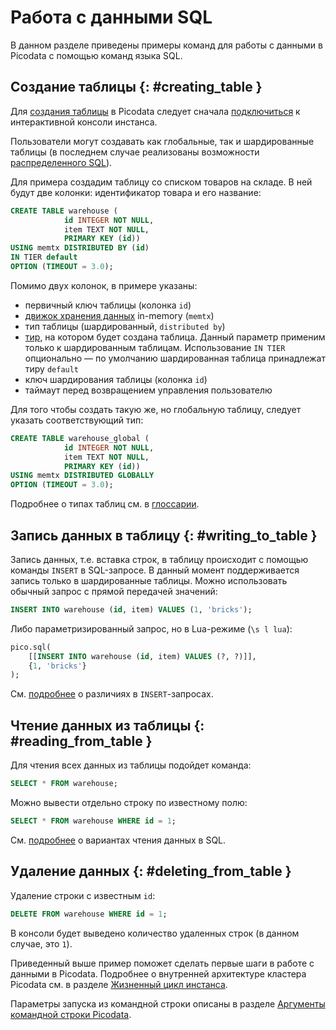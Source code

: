 # Работа с данными SQL

В данном разделе приведены примеры команд для работы с данными в
Picodata с помощью команд языка SQL.

## Создание таблицы {: #creating_table }

Для [создания таблицы](../reference/sql/create_table.md) в Picodata следует сначала
[подключиться](connecting.md) к интерактивной консоли инстанса.

Пользователи могут создавать как глобальные, так и
шардированные таблицы (в последнем случае реализованы возможности
[распределенного SQL](../architecture/distributed_sql.md)).

Для примера создадим таблицу со списком товаров на складе. В ней будут
две колонки: идентификатор товара и его название:

```sql
CREATE TABLE warehouse (
			id INTEGER NOT NULL,
			item TEXT NOT NULL,
			PRIMARY KEY (id))
USING memtx DISTRIBUTED BY (id)
IN TIER default
OPTION (TIMEOUT = 3.0);
```

Помимо двух колонок, в примере указаны:

- первичный ключ таблицы (колонка `id`)
- [движок хранения данных](../overview/glossary.md#db_engine) in-memory (`memtx`)
- тип таблицы (шардированный, `distributed by`)
- [тир](../overview/glossary.md#tier), на котором будет создана таблица.
  Данный параметр применим только к шардированным таблицам. Использование `IN TIER` опционально — по умолчанию шардированная таблица принадлежат тиру `default`
- ключ шардирования таблицы (колонка `id`)
- таймаут перед возвращением управления пользователю

Для того чтобы создать такую же, но глобальную таблицу, следует указать
соответствующий тип:

```sql
CREATE TABLE warehouse_global (
			id INTEGER NOT NULL,
			item TEXT NOT NULL,
			PRIMARY KEY (id))
USING memtx DISTRIBUTED GLOBALLY
OPTION (TIMEOUT = 3.0);
```

Подробнее о типах таблиц см. в [глоссарии](../overview/glossary.md#table).

## Запись данных в таблицу {: #writing_to_table }

Запись данных, т.е. вставка строк, в таблицу происходит с помощью
команды `INSERT` в SQL-запросе. В данный момент поддерживается запись
только в шардированные таблицы. Можно использовать обычный запрос с
прямой передачей значений:

```sql
INSERT INTO warehouse (id, item) VALUES (1, 'bricks');
```

Либо параметризированный запрос, но в Lua-режиме (`\s l lua`):

```sql
pico.sql(
	[[INSERT INTO warehouse (id, item) VALUES (?, ?)]],
	{1, 'bricks'}
);
```

См. [подробнее](../reference/sql/insert.md) о различиях в `INSERT`-запросах.

## Чтение данных из таблицы {: #reading_from_table }

Для чтения всех данных из таблицы подойдет команда:

```sql
SELECT * FROM warehouse;
```

Можно вывести отдельно строку по известному полю:

```sql
SELECT * FROM warehouse WHERE id = 1;
```

См. [подробнее](../reference/sql/select.md) о вариантах чтения данных в SQL.

## Удаление данных {: #deleting_from_table }

Удаление строки с известным `id`:

```sql
DELETE FROM warehouse WHERE id = 1;
```

В консоли будет выведено количество удаленных строк (в данном случае, это `1`).

Приведенный выше пример поможет сделать первые шаги в работе с данными в Picodata.
Подробнее о внутренней архитектуре кластера Picodata см. в разделе
[Жизненный цикл инстанса](../architecture/instance_lifecycle.md).

Параметры запуска из командной строки описаны в разделе [Аргументы командной строки Picodata](../reference/cli.md).
